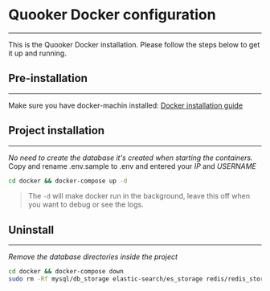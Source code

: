 # Quooker Docker configuration
***
This is the Quooker Docker installation. Please follow the steps below to get it up and running.

## Pre-installation
***
Make sure you have docker-machin installed: 
[Docker installation guide](https://source.youwe.nl/projects/YWMAG2/repos/magento2-docker/browse)

## Project installation
***
_No need to create the database it's created when starting the containers._
Copy and rename .env.sample to .env and entered your *IP* and *USERNAME*

```bash
cd docker && docker-compose up -d
```
>The `-d` will make docker run in the background, leave this off when you want to debug or see the logs.

## Uninstall
***
_Remove the database directories inside the project_
```bash
cd docker && docker-compose down
sudo rm -Rf mysql/db_storage elastic-search/es_storage redis/redis_storage 
```


